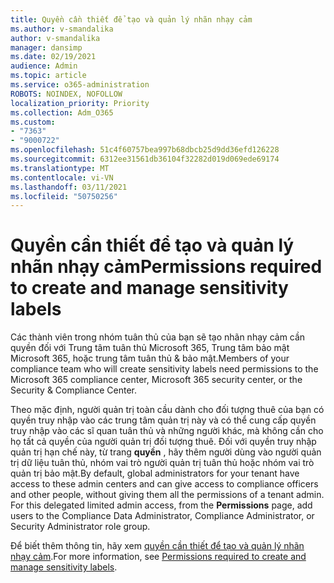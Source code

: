 ```yaml
---
title: Quyền cần thiết để tạo và quản lý nhãn nhạy cảm
ms.author: v-smandalika
author: v-smandalika
manager: dansimp
ms.date: 02/19/2021
audience: Admin
ms.topic: article
ms.service: o365-administration
ROBOTS: NOINDEX, NOFOLLOW
localization_priority: Priority
ms.collection: Adm_O365
ms.custom:
- "7363"
- "9000722"
ms.openlocfilehash: 51c4f60757bea997b68dbcb25d9dd36efd126228
ms.sourcegitcommit: 6312ee31561db36104f32282d019d069ede69174
ms.translationtype: MT
ms.contentlocale: vi-VN
ms.lasthandoff: 03/11/2021
ms.locfileid: "50750256"
---
```

# <a name="permissions-required-to-create-and-manage-sensitivity-labels"></a><span data-ttu-id="c1ea7-102">Quyền cần thiết để tạo và quản lý nhãn nhạy cảm</span><span class="sxs-lookup"><span data-stu-id="c1ea7-102">Permissions required to create and manage sensitivity labels</span></span>

<span data-ttu-id="c1ea7-103">Các thành viên trong nhóm tuân thủ của bạn sẽ tạo nhãn nhạy cảm cần quyền đối với Trung tâm tuân thủ Microsoft 365, Trung tâm bảo mật Microsoft 365, hoặc trung tâm tuân thủ & bảo mật.</span><span class="sxs-lookup"><span data-stu-id="c1ea7-103">Members of your compliance team who will create sensitivity labels need permissions to the Microsoft 365 compliance center, Microsoft 365 security center, or the Security & Compliance Center.</span></span>

<span data-ttu-id="c1ea7-104">Theo mặc định, người quản trị toàn cầu dành cho đối tượng thuê của bạn có quyền truy nhập vào các trung tâm quản trị này và có thể cung cấp quyền truy nhập vào các sĩ quan tuân thủ và những người khác, mà không cần cho họ tất cả quyền của người quản trị đối tượng thuê. Đối với quyền truy nhập quản trị hạn chế này, từ trang **quyền** , hãy thêm người dùng vào người quản trị dữ liệu tuân thủ, nhóm vai trò người quản trị tuân thủ hoặc nhóm vai trò quản trị bảo mật.</span><span class="sxs-lookup"><span data-stu-id="c1ea7-104">By default, global administrators for your tenant have access to these admin centers and can give access to compliance officers and other people, without giving them all the permissions of a tenant admin. For this delegated limited admin access, from the **Permissions** page, add users to the Compliance Data Administrator, Compliance Administrator, or Security Administrator role group.</span></span>

<span data-ttu-id="c1ea7-105">Để biết thêm thông tin, hãy xem [quyền cần thiết để tạo và quản lý nhãn nhạy cảm](https://docs.microsoft.com/microsoft-365/compliance/get-started-with-sensitivity-labels).</span><span class="sxs-lookup"><span data-stu-id="c1ea7-105">For more information, see [Permissions required to create and manage sensitivity labels](https://docs.microsoft.com/microsoft-365/compliance/get-started-with-sensitivity-labels).</span></span>